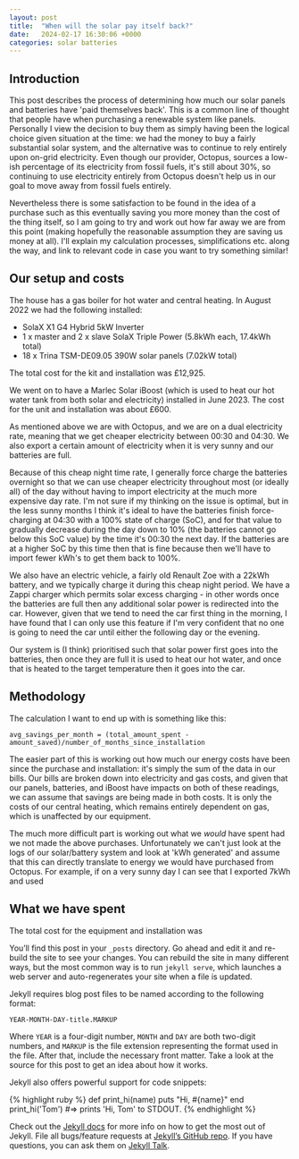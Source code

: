 ```yaml
---
layout: post
title:  "When will the solar pay itself back?"
date:   2024-02-17 16:30:06 +0000
categories: solar batteries
---
```


## Introduction

This post describes the process of determining how much our solar panels and batteries have 'paid themselves back'. This is a common line of thought that people have when purchasing a renewable system like panels. Personally I view the decision to buy them as simply having been the logical choice given situation at the time: we had the money to buy a fairly substantial solar system, and the alternative was to continue to rely entirely upon on-grid electricity. Even though our provider, Octopus, sources a low-ish percentage of its electricity from fossil fuels, it's still about 30%, so continuing to use electricity entirely from Octopus doesn't help us in our goal to move away from fossil fuels entirely.

Nevertheless there is some satisfaction to be found in the idea of a purchase such as this eventually saving you more money than the cost of the thing itself, so I am going to try and work out how far away we are from this point (making hopefully the reasonable assumption they are saving us money at all). I'll explain my calculation processes, simplifications etc. along the way, and link to relevant code in case you want to try something similar!

## Our setup and costs

The house has a gas boiler for hot water and central heating. In August 2022 we had the following installed:

- SolaX X1 G4 Hybrid 5kW Inverter
- 1 x master and 2 x slave SolaX Triple Power (5.8kWh each, 17.4kWh total)
- 18 x Trina TSM-DE09.05 390W solar panels (7.02kW total)

The total cost for the kit and installation was £12,925.

We went on to have a Marlec Solar iBoost (which is used to heat our hot water tank from both solar and electricity) installed in June 2023. The cost for the unit and installation was about £600.

As mentioned above we are with Octopus, and we are on a dual electricity rate, meaning that we get cheaper electricity between 00:30 and 04:30. We also export a certain amount of electricity when it is very sunny and our batteries are full.

Because of this cheap night time rate, I generally force charge the batteries overnight so that we can use cheaper electricity throughout most (or ideally all) of the day without having to import electricity at the much more expensive day rate. I'm not sure if my thinking on the issue is optimal, but in the less sunny months I think it's ideal to have the batteries finish force-charging at 04:30 with a 100% state of charge (SoC), and for that value to gradually decrease during the day down to 10% (the batteries cannot go below this SoC value) by the time it's 00:30 the next day. If the batteries are at a higher SoC by this time then that is fine because then we'll have to import fewer kWh's to get them back to 100%.

We also have an electric vehicle, a fairly old Renault Zoe with a 22kWh battery, and we typically charge it during this cheap night period. We have a Zappi charger which permits solar excess charging - in other words once the batteries are full then any additional solar power is redirected into the car. However, given that we tend to need the car first thing in the morning, I have found that I can only use this feature if I'm very confident that no one is going to need the car until either the following day or the evening.

Our system is (I think) prioritised such that solar power first goes into the batteries, then once they are full it is used to heat our hot water, and once that is heated to the target temperature then it goes into the car.


## Methodology

The calculation I want to end up with is something like this:

```
avg_savings_per_month = (total_amount_spent - amount_saved)/number_of_months_since_installation
```

The easier part of this is working out how much our energy costs have been since the purchase and installation: it's simply the sum of the data in our bills. Our bills are broken down into electricity and gas costs, and given that our panels, batteries, and iBoost have impacts on both of these readings, we can assume that savings are being made in both costs. It is only the costs of our central heating, which remains entirely dependent on gas, which is unaffected by our equipment.

The much more difficult part is working out what we _would_ have spent had we not made the above purchases. Unfortunately we can't just look at the logs of our solar/battery system and look at 'kWh generated' and assume that this can directly translate to energy we would have purchased from Octopus. For example, if on a very sunny day I can see that I exported 7kWh and used


## What we have spent

The total cost for the equipment and installation was



You’ll find this post in your `_posts` directory. Go ahead and edit it and re-build the site to see your changes. You can rebuild the site in many different ways, but the most common way is to run `jekyll serve`, which launches a web server and auto-regenerates your site when a file is updated.

Jekyll requires blog post files to be named according to the following format:

`YEAR-MONTH-DAY-title.MARKUP`

Where `YEAR` is a four-digit number, `MONTH` and `DAY` are both two-digit numbers, and `MARKUP` is the file extension representing the format used in the file. After that, include the necessary front matter. Take a look at the source for this post to get an idea about how it works.

Jekyll also offers powerful support for code snippets:

{% highlight ruby %}
def print_hi(name)
  puts "Hi, #{name}"
end
print_hi('Tom')
#=> prints 'Hi, Tom' to STDOUT.
{% endhighlight %}

Check out the [Jekyll docs][jekyll-docs] for more info on how to get the most out of Jekyll. File all bugs/feature requests at [Jekyll’s GitHub repo][jekyll-gh]. If you have questions, you can ask them on [Jekyll Talk][jekyll-talk].

[jekyll-docs]: https://jekyllrb.com/docs/home
[jekyll-gh]:   https://github.com/jekyll/jekyll
[jekyll-talk]: https://talk.jekyllrb.com/

